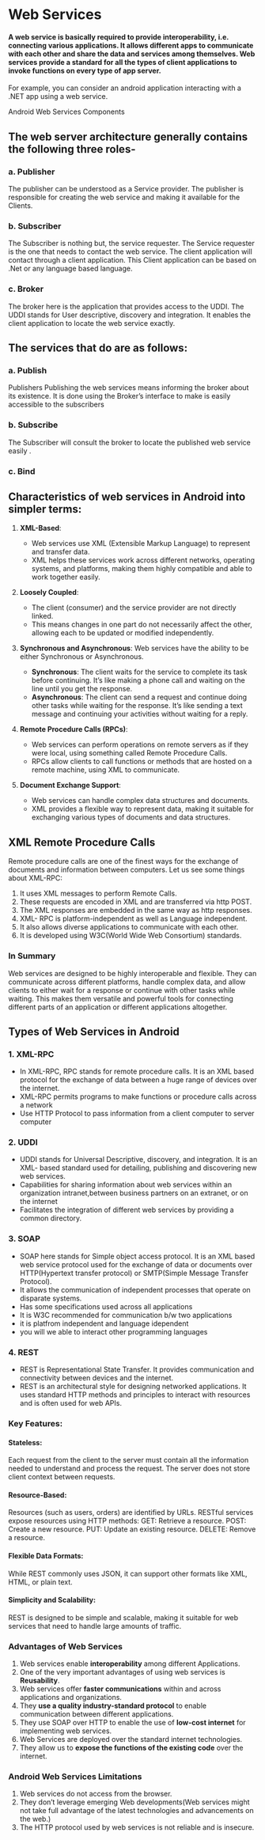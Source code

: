 # Web Services
#### A web service is basically required to provide interoperability, i.e. connecting various applications. It allows different apps to communicate with each other and share the data and services among themselves. Web services provide a standard for all the types of client applications to invoke functions on every type of app server.

For example, you can consider an android application interacting with a .NET app using a web service.

Android Web Services Components

## The web server architecture generally contains the following three roles-

### a. Publisher
The publisher can be understood as a Service provider. The publisher is responsible for creating the web service and making it available for the Clients.

### b. Subscriber
The Subscriber is nothing but, the service requester. The Service requester is the one that needs to contact the web service. The client application will contact through a client application. This Client application can be based on .Net or any language based language.

### c. Broker
The broker here is the application that provides access to the UDDI. The UDDI stands for User descriptive, discovery and integration. It enables the client application to locate the web service exactly.


## The services that do are as follows:

### a. Publish

Publishers Publishing the web services means informing the broker about its existence. It is done using the Broker’s interface to make is easily accessible to the subscribers

### b. Subscribe

The Subscriber will consult the broker to locate the published web service easily .

### c. Bind

## Characteristics of web services in Android into simpler terms:

1. **XML-Based**:
   - Web services use XML (Extensible Markup Language) to represent and transfer data. 
   - XML helps these services work across different networks, operating systems, and platforms, making them highly compatible and able to work together easily.

2. **Loosely Coupled**:
   - The client (consumer) and the service provider are not directly linked.
   - This means changes in one part do not necessarily affect the other, allowing each to be updated or modified independently.

3. **Synchronous and Asynchronous**:
   Web services have the ability to be either Synchronous or Asynchronous. 
   - **Synchronous**: The client waits for the service to complete its task before continuing. It’s like making a phone call and waiting on the line until you get the response.
   - **Asynchronous**: The client can send a request and continue doing other tasks while waiting for the response. It’s like sending a text message and continuing your activities without waiting for a reply.

5. **Remote Procedure Calls (RPCs)**:
   - Web services can perform operations on remote servers as if they were local, using something called Remote Procedure Calls.
   - RPCs allow clients to call functions or methods that are hosted on a remote machine, using XML to communicate.

6. **Document Exchange Support**:
   - Web services can handle complex data structures and documents.
   - XML provides a flexible way to represent data, making it suitable for exchanging various types of documents and data structures.
  
## XML Remote Procedure Calls
 Remote procedure calls are one of the finest ways for the exchange of documents and information between computers. Let us see some things about XML-RPC:

1. It uses XML messages to perform Remote Calls.
2. These requests are encoded in XML and are transferred via http POST.
3. The XML responses are embedded in the same way as http responses.
4. XML-  RPC is platform-independent as well as Language independent.
5. It also allows diverse applications to communicate with each other.
6. It is developed using W3C(World Wide Web Consortium) standards.

### In Summary

Web services are designed to be highly interoperable and flexible. They can communicate across different platforms, handle complex data, and allow clients to either wait for a response or continue with other tasks while waiting. This makes them versatile and powerful tools for connecting different parts of an application or different applications altogether.

## Types of Web Services in Android

### 1. XML-RPC

 - In XML-RPC, RPC stands for remote procedure calls. It is an XML based protocol for the exchange of data between a huge range of devices over the internet.
 - XML-RPC permits programs to make functions or procedure calls across a network
 - Use HTTP Protocol to pass information from a client computer to server computer

### 2. UDDI

- UDDI stands for Universal Descriptive, discovery, and integration. It is an XML- based standard used for detailing, publishing and discovering new web services.
- Capabilities for sharing information about web services within an organization intranet,between business partners on an extranet, or on the internet
- Facilitates the integration of different web services by providing a common directory.

### 3. SOAP

 - SOAP here stands for Simple object access protocol. It is an XML based web service protocol used for the exchange of data or documents over HTTP(Hypertext transfer protocol) or SMTP(Simple Message Transfer Protocol). 
- It allows the communication of independent processes that operate on disparate systems.
- Has some specifications used across all applications
- It is W3C recommended for communication b/w two applications
- it is platfrom independent and language idependent
- you will we able to interact other programming languages

### 4. REST


- REST is Representational State Transfer. It provides communication and connectivity between devices and the internet.
- REST is an architectural style for designing networked applications. It uses standard HTTP methods and principles to interact with resources and is often used for web APIs.

### Key Features:

#### Stateless: 
Each request from the client to the server must contain all the information needed to understand and process the request. The server does not store client context between requests.
#### Resource-Based: 
Resources (such as users, orders) are identified by URLs. RESTful services expose resources using HTTP methods:
GET: Retrieve a resource.
POST: Create a new resource.
PUT: Update an existing resource.
DELETE: Remove a resource.
#### Flexible Data Formats: 
While REST commonly uses JSON, it can support other formats like XML, HTML, or plain text.
#### Simplicity and Scalability: 
REST is designed to be simple and scalable, making it suitable for web services that need to handle large amounts of traffic.

### Advantages of Web Services

1. Web services enable **interoperability** among different Applications.
2. One of the very important advantages of using web services is **Reusability**.
3. Web services offer **faster communications** within and across applications and organizations.
4. They **use a quality industry-standard protocol** to enable communication between different applications.
5. They use SOAP over HTTP to enable the use of **low-cost internet** for implementing web services.
6. Web Services are deployed over the standard internet technologies.
7. They allow us to **expose the functions of the existing code** over the internet.

### Android Web Services Limitations

1. Web services do not access from the browser.
2. They don’t leverage emerging Web developments(Web services might not take full advantage of the latest technologies and advancements on the web.)
3. The HTTP protocol used by web services is not reliable and is insecure.

